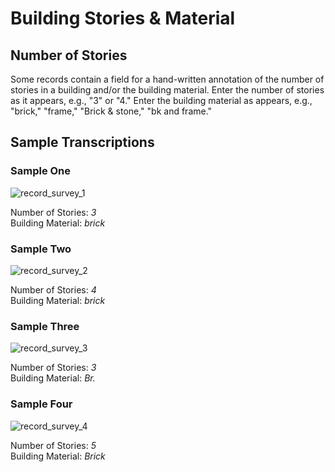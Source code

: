 # Building Stories & Material
## Number of Stories
Some records contain a field for a hand-written annotation of the number of stories in a building and/or the building material. Enter the number of stories as it appears, e.g., "3" or "4." Enter the building material as appears, e.g., "brick," "frame," "Brick & stone," "bk and frame."
## Sample Transcriptions  
<div id="accordion-help-modal">
  <h3>Sample One</h3>
  <div class="modal-field-guide" >
    <img src="/images/t_survey_1.png" alt="record_survey_1">
    <p>Number of Stories: <em>3</em><br />
       Building Material: <em>brick</em><br />
  </div>
  <h3>Sample Two</h3>
  <div class="modal-field-guide" >
    <img src="/images/t_survey_2.png" alt="record_survey_2">
    <p>Number of Stories: <em>4</em><br />
       Building Material: <em>brick</em><br />
  </div>
  <h3>Sample Three</h3>
  <div class="modal-field-guide" >
    <img src="/images/t_survey_3.png" alt="record_survey_3">
    <p>Number of Stories: <em>3</em><br />
       Building Material: <em>Br.</em><br />
  </div>
  <h3>Sample Four</h3>
  <div class="modal-field-guide" >
    <img src="/images/t_survey_4.png" alt="record_survey_4">
    <p>Number of Stories: <em>5</em><br />
       Building Material: <em>Brick</em><br />
  </div>
</div>
